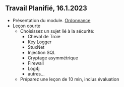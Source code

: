 ## Travail Planifié, 16.1.2023

- Présentation du module. [Ordonnance](https://www.modulbaukasten.ch/module/214/3/fr-FR?title=Instruire-les-utilisateurs-sur-le-comportement-avec-des-moyens-informatiques)
- Leçon courte
    - Choisissez un sujet lié à la sécurité:
        - Cheval de Troie
        - Key Logger
        - StuxNet
        - Injection SQL
        - Cryptage asymmétrique
        - Firewall
        - Log4j
        - autres...
    - Préparez une leçon de 10 min, inclus évaluation
    